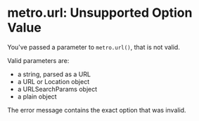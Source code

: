 # metro.url: Unsupported Option Value

You've passed a parameter to `metro.url()`, that is not valid.

Valid parameters are:
- a string, parsed as a URL
- a URL or Location object
- a URLSearchParams object
- a plain object

The error message contains the exact option that was invalid.